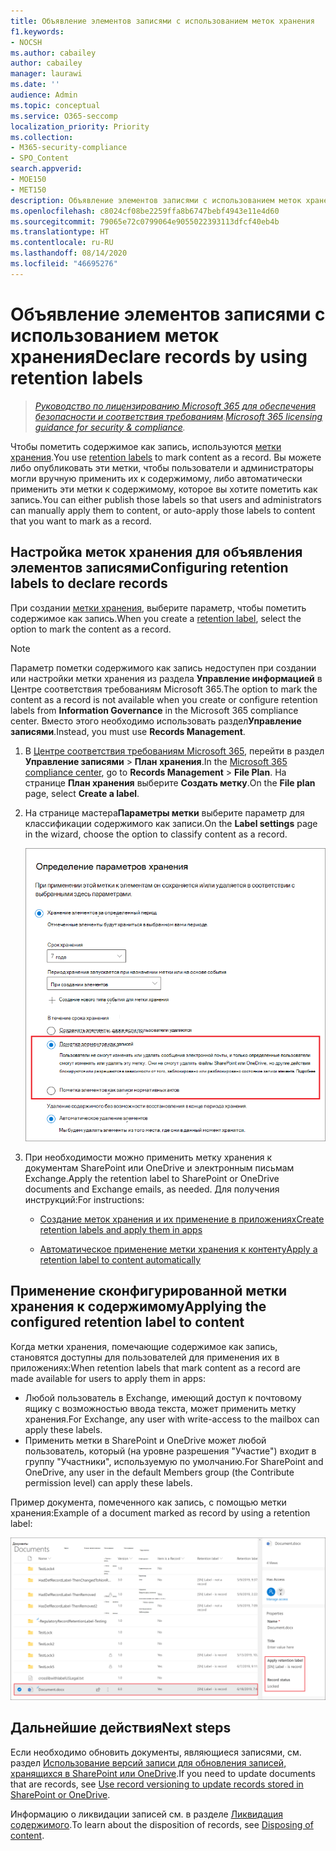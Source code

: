 ```yaml
---
title: Объявление элементов записями с использованием меток хранения
f1.keywords:
- NOCSH
ms.author: cabailey
author: cabailey
manager: laurawi
ms.date: ''
audience: Admin
ms.topic: conceptual
ms.service: O365-seccomp
localization_priority: Priority
ms.collection:
- M365-security-compliance
- SPO_Content
search.appverid:
- MOE150
- MET150
description: Объявление элементов записями с использованием меток хранения.
ms.openlocfilehash: c8024cf08be2259ffa8b6747bebf4943e11e4d60
ms.sourcegitcommit: 79065e72c0799064e9055022393113dfcf40eb4b
ms.translationtype: HT
ms.contentlocale: ru-RU
ms.lasthandoff: 08/14/2020
ms.locfileid: "46695276"
---
```

# <a name="declare-records-by-using-retention-labels"></a><span data-ttu-id="a4dcd-103">Объявление элементов записями с использованием меток хранения</span><span class="sxs-lookup"><span data-stu-id="a4dcd-103">Declare records by using retention labels</span></span>

><span data-ttu-id="a4dcd-104">*[Руководство по лицензированию Microsoft 365 для обеспечения безопасности и соответствия требованиям](https://aka.ms/ComplianceSD).*</span><span class="sxs-lookup"><span data-stu-id="a4dcd-104">*[Microsoft 365 licensing guidance for security & compliance](https://aka.ms/ComplianceSD).*</span></span>

<span data-ttu-id="a4dcd-105">Чтобы пометить содержимое как запись, используются [метки хранения](retention.md#retention-labels).</span><span class="sxs-lookup"><span data-stu-id="a4dcd-105">You use [retention labels](retention.md#retention-labels) to mark content as a record.</span></span> <span data-ttu-id="a4dcd-106">Вы можете либо опубликовать эти метки, чтобы пользователи и администраторы могли вручную применить их к содержимому, либо автоматически применить эти метки к содержимому, которое вы хотите пометить как запись.</span><span class="sxs-lookup"><span data-stu-id="a4dcd-106">You can either publish those labels so that users and administrators can manually apply them to content, or auto-apply those labels to content that you want to mark as a record.</span></span>

## <a name="configuring-retention-labels-to-declare-records"></a><span data-ttu-id="a4dcd-107">Настройка меток хранения для объявления элементов записями</span><span class="sxs-lookup"><span data-stu-id="a4dcd-107">Configuring retention labels to declare records</span></span>

<span data-ttu-id="a4dcd-108">При создании [метки хранения](retention.md#retention-labels), выберите параметр, чтобы пометить содержимое как запись.</span><span class="sxs-lookup"><span data-stu-id="a4dcd-108">When you create a [retention label](retention.md#retention-labels), select the option to mark the content as a record.</span></span>

>[!NOTE] 
> <span data-ttu-id="a4dcd-109">Параметр пометки содержимого как запись недоступен при создании или настройки метки хранения из раздела **Управление информацией** в Центре соответствия требованиям Microsoft 365.</span><span class="sxs-lookup"><span data-stu-id="a4dcd-109">The option to mark the content as a record is not available when you create or configure retention labels from **Information Governance** in the Microsoft 365 compliance center.</span></span> <span data-ttu-id="a4dcd-110">Вместо этого необходимо использовать раздел**Управление записями**.</span><span class="sxs-lookup"><span data-stu-id="a4dcd-110">Instead, you must use **Records Management**.</span></span>

1. <span data-ttu-id="a4dcd-111">В [Центре соответствия требованиям Microsoft 365](https://compliance.microsoft.com), перейти в раздел **Управление записями** \> **План хранения**.</span><span class="sxs-lookup"><span data-stu-id="a4dcd-111">In the [Microsoft 365 compliance center](https://compliance.microsoft.com), go to **Records Management** \> **File Plan**.</span></span> <span data-ttu-id="a4dcd-112">На странице **План хранения** выберите **Создать метку**.</span><span class="sxs-lookup"><span data-stu-id="a4dcd-112">On the **File plan** page, select **Create a label**.</span></span>

2. <span data-ttu-id="a4dcd-113">На странице мастера**Параметры метки** выберите параметр для классификации содержимого как записи.</span><span class="sxs-lookup"><span data-stu-id="a4dcd-113">On the **Label settings** page in the wizard, choose the option to classify content as a record.</span></span>
    
   ![Нажмите "Использовать метку", чтобы обозначить содержимое как "Запись" с помощью флажка.](../media/recordversioning6.png)

3. <span data-ttu-id="a4dcd-115">При необходимости можно применить метку хранения к документам SharePoint или OneDrive и электронным письмам Exchange.</span><span class="sxs-lookup"><span data-stu-id="a4dcd-115">Apply the retention label to SharePoint or OneDrive documents and Exchange emails, as needed.</span></span> <span data-ttu-id="a4dcd-116">Для получения инструкций:</span><span class="sxs-lookup"><span data-stu-id="a4dcd-116">For instructions:</span></span>
    
    - [<span data-ttu-id="a4dcd-117">Создание меток хранения и их применение в приложениях</span><span class="sxs-lookup"><span data-stu-id="a4dcd-117">Create retention labels and apply them in apps</span></span>](create-apply-retention-labels.md)
    
    - [<span data-ttu-id="a4dcd-118">Автоматическое применение метки хранения к контенту</span><span class="sxs-lookup"><span data-stu-id="a4dcd-118">Apply a retention label to content automatically</span></span>](apply-retention-labels-automatically.md)

## <a name="applying-the-configured-retention-label-to-content"></a><span data-ttu-id="a4dcd-119">Применение сконфигурированной метки хранения к содержимому</span><span class="sxs-lookup"><span data-stu-id="a4dcd-119">Applying the configured retention label to content</span></span>

<span data-ttu-id="a4dcd-120">Когда метки хранения, помечающие содержимое как запись, становятся доступны для пользователей для применения их в приложениях:</span><span class="sxs-lookup"><span data-stu-id="a4dcd-120">When retention labels that mark content as a record are made available for users to apply them in apps:</span></span>

- <span data-ttu-id="a4dcd-121">Любой пользователь в Exchange, имеющий доступ к почтовому ящику с возможностью ввода текста, может применить метку хранения.</span><span class="sxs-lookup"><span data-stu-id="a4dcd-121">For Exchange, any user with write-access to the mailbox can apply these labels.</span></span> 
- <span data-ttu-id="a4dcd-122">Применить метки в SharePoint и OneDrive может любой пользователь, который (на уровне разрешения "Участие") входит в группу "Участники", используемую по умолчанию.</span><span class="sxs-lookup"><span data-stu-id="a4dcd-122">For SharePoint and OneDrive, any user in the default Members group (the Contribute permission level) can apply these labels.</span></span>

<span data-ttu-id="a4dcd-123">Пример документа, помеченного как запись, с помощью метки хранения:</span><span class="sxs-lookup"><span data-stu-id="a4dcd-123">Example of a document marked as record by using a retention label:</span></span>

![Область сведений о документе, отмеченном как запись](../media/recordversioning7.png)

## <a name="next-steps"></a><span data-ttu-id="a4dcd-125">Дальнейшие действия</span><span class="sxs-lookup"><span data-stu-id="a4dcd-125">Next steps</span></span>

<span data-ttu-id="a4dcd-126">Если необходимо обновить документы, являющиеся записями, см. раздел [Использование версий записи для обновления записей, хранящихся в SharePoint или OneDrive](record-versioning.md).</span><span class="sxs-lookup"><span data-stu-id="a4dcd-126">If you need to update documents that are records, see [Use record versioning to update records stored in SharePoint or OneDrive](record-versioning.md).</span></span>

<span data-ttu-id="a4dcd-127">Информацию о ликвидации записей см. в разделе [Ликвидация содержимого](disposition.md).</span><span class="sxs-lookup"><span data-stu-id="a4dcd-127">To learn about the disposition of records, see [Disposing of content](disposition.md).</span></span>
